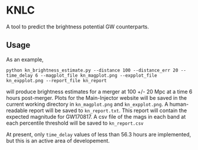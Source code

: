 # KNLC

A tool to predict the brightness potential GW counterparts.

## Usage

As an example,

`python kn_brightness_estimate.py --distance 100 --distance_err 20 --time_delay 6 --magplot_file kn_magplot.png --expplot_file kn_expplot.png --report_file kn_report`

will produce brightness estimates for a merger at 100 +/- 20 Mpc at a time 6 hours post-merger.
Plots for the Main-Injector website will be saved in the current working directory in `kn_magplot.png` and `kn_expplot.png`.
A human-readable report will be saved to `kn_report.txt`.
This report will contain the expected magnitude for GW170817.
A csv file of the mags in each band at each percentile threshold will be saved to `kn_report.csv`

At present, only `time_delay` values of less than 56.3 hours are implemented, but this is an active area of developement.
